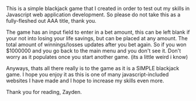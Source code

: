 This is a simple blackjack game that I created in order to test out my skills in Javascript web application development. So please do not take this as a fully-fleshed out AAA title, thank you.

The game has an input field to enter in a bet amount, this can be left blank if your not into losing your life savings, but can be placed at any amount.
The total amount of winnings/losses updates after you bet again. So if you won $1000000 and you go back to the main menu and you don't see it. Don't worry as it populates once you start another game. (its a little weird i know)

Anyways, thats all there really is to the game as it is a SIMPLE blackjack game. I hope you enjoy it as this is one of many javascript-included websites I have made and I hope to increase my skills even more.

Thank you for reading, Zayden.
